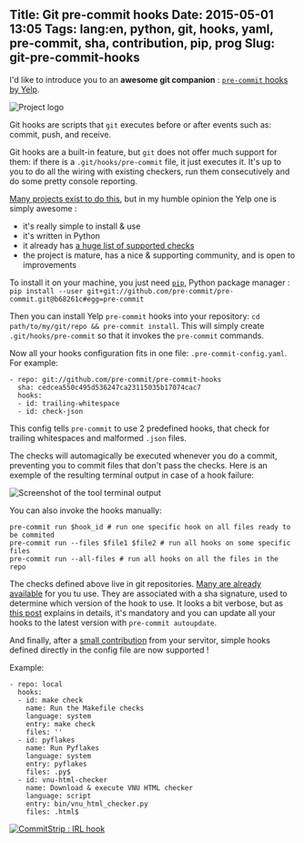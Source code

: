 Title: Git pre-commit hooks
Date: 2015-05-01 13:05
Tags: lang:en, python, git, hooks, yaml, pre-commit, sha, contribution, pip, prog
Slug: git-pre-commit-hooks
---
I'd like to introduce you to an **awesome git companion** : [`pre-commit` hooks by Yelp](http://pre-commit.com).

![Project logo](images/2015/05/pre-commit-logo.png)

Git hooks are scripts that `git` executes before or after events such as: commit, push, and receive.

Git hooks are a built-in feature, but `git` does not offer much support for them: if there is a `.git/hooks/pre-commit` file, it just executes it. It's up to you to do all the wiring with existing checkers, run them consecutively and do some pretty console reporting.

[Many projects exist to do this](http://githooks.com), but in my humble opinion the Yelp one is simply awesome :

- it's really simple to install & use
- it's written in Python
- it already has [a huge list of supported checks](http://pre-commit.com/hooks.html)
- the project is mature, has a nice & supporting community, and is open to improvements

To install it on your machine, you just need [`pip`](https://docs.python.org/3/installing/), Python package manager : `pip install --user git+git://github.com/pre-commit/pre-commit.git@b68261c#egg=pre-commit`

Then you can install Yelp `pre-commit` hooks into your repository: `cd path/to/my/git/repo && pre-commit install`. This will simply create `.git/hooks/pre-commit` so that it invokes the `pre-commit` commands.

Now all your hooks configuration fits in one file: `.pre-commit-config.yaml`. For example:

```
- repo: git://github.com/pre-commit/pre-commit-hooks
  sha: cedcea550c495d536247ca23115035b17074cac7
  hooks:
  - id: trailing-whitespace
  - id: check-json
```

This config tells `pre-commit` to use 2 predefined hooks, that check for trailing whitespaces and malformed `.json` files.

The checks will automagically be executed whenever you do a commit, preventing you to commit files that don't pass the checks.
Here is an exemple of the resulting terminal output in case of a hook failure:

![Screenshot of the tool terminal output](images/2015/08/pre-commit.png)

You can also invoke the hooks manually:

```
pre-commit run $hook_id # run one specific hook on all files ready to be commited
pre-commit run --files $file1 $file2 # run all hooks on some specific files
pre-commit run --all-files # run all hooks on all the files in the repo
```

The checks defined above live in git repositories. [Many are already available](http://pre-commit.com/hooks.html) for you tu use.
They are associated with a sha signature, used to determine which version of the hook to use. It looks a bit verbose, but as [this post](https://github.com/pre-commit/pre-commit/issues/158) explains in details, it's mandatory and you can update all your hooks to the latest version with `pre-commit autoupdate`.

And finally, after a [small contribution](https://github.com/pre-commit/pre-commit/pull/226) from your servitor, simple hooks defined directly in the config file are now supported !

Example:
```
- repo: local
  hooks:
  - id: make check
    name: Run the Makefile checks
    language: system
    entry: make check
    files: ''
  - id: pyflakes
    name: Run Pyflakes
    language: system
    entry: pyflakes
    files: .py$
  - id: vnu-html-checker
    name: Download & execute VNU HTML checker
    language: script
    entry: bin/vnu_html_checker.py
    files: .html$
```

<a href="http://www.commitstrip.com/fr/2012/03/06/pre-commit-hook-irl/">![CommitStrip : IRL hook](images/2015/05/Strip-SVN-800-final.jpg)</a>
